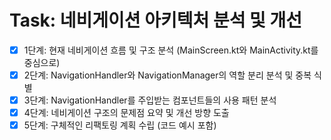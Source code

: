 # Task: 네비게이션 아키텍처 분석 및 개선

- [x] 1단계: 현재 네비게이션 흐름 및 구조 분석 (MainScreen.kt와 MainActivity.kt를 중심으로)
- [x] 2단계: NavigationHandler와 NavigationManager의 역할 분리 분석 및 중복 식별
- [x] 3단계: NavigationHandler를 주입받는 컴포넌트들의 사용 패턴 분석
- [x] 4단계: 네비게이션 구조의 문제점 요약 및 개선 방향 도출
- [x] 5단계: 구체적인 리팩토링 계획 수립 (코드 예시 포함) 